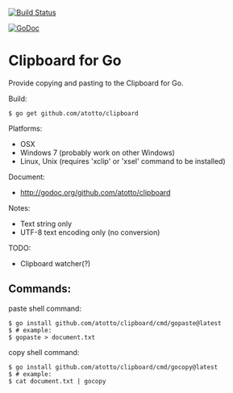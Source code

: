 [![Build Status](https://travis-ci.com/atotto/clipboard.svg?branch=master)](https://travis-ci.com/atotto/clipboard)

[![GoDoc](https://godoc.org/github.com/atotto/clipboard?status.svg)](http://godoc.org/github.com/atotto/clipboard)

# Clipboard for Go

Provide copying and pasting to the Clipboard for Go.

Build:

    $ go get github.com/atotto/clipboard

Platforms:

* OSX
* Windows 7 (probably work on other Windows)
* Linux, Unix (requires 'xclip' or 'xsel' command to be installed)


Document: 

* http://godoc.org/github.com/atotto/clipboard

Notes:

* Text string only
* UTF-8 text encoding only (no conversion)

TODO:

* Clipboard watcher(?)

## Commands:

paste shell command:

    $ go install github.com/atotto/clipboard/cmd/gopaste@latest
    $ # example:
    $ gopaste > document.txt

copy shell command:

    $ go install github.com/atotto/clipboard/cmd/gocopy@latest
    $ # example:
    $ cat document.txt | gocopy



